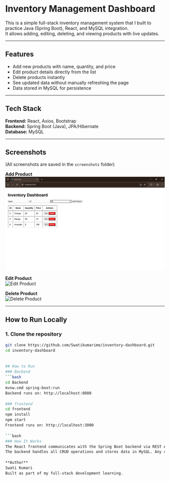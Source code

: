# Inventory Management Dashboard

This is a simple full-stack inventory management system that I built to practice Java (Spring Boot), React, and MySQL integration.  
It allows adding, editing, deleting, and viewing products with live updates.

---

## Features
- Add new products with name, quantity, and price
- Edit product details directly from the list
- Delete products instantly
- See updated data without manually refreshing the page
- Data stored in MySQL for persistence

---

## Tech Stack
**Frontend:** React, Axios, Bootstrap  
**Backend:** Spring Boot (Java), JPA/Hibernate  
**Database:** MySQL  

---

## Screenshots
(All screenshots are saved in the `screenshots` folder)



**Add Product**  
![Add Product](screenshots/add-product.png)

**Edit Product**  
![Edit Product](screenshots/edit-product.png)

**Delete Product**  
![Delete Product](screenshots/delete-product.png)

---

## How to Run Locally

### 1. Clone the repository
```bash
git clone https://github.com/Swatikumarime/inventory-dashboard.git
cd inventory-dashboard


## How to Run
### Backend
```bash
cd Backend
mvnw.cmd spring-boot:run
Backend runs on: http://localhost:8080

### frontend
cd frontend
npm install
npm start
Frontend runs on: http://localhost:3000

```bash
### How It Works
The React frontend communicates with the Spring Boot backend via REST APIs.
The backend handles all CRUD operations and stores data in MySQL. Any change in the database reflects instantly on the UI.

**Author**
Swati Kumari
Built as part of my full-stack development learning.
